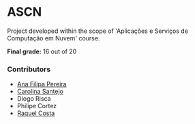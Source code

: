 # ASCN

Project developed within the scope of 'Aplicações e Serviços de Computação em Nuvem' course.

**Final grade:** 16 out of 20

### Contributors
* [Ana Filipa Pereira](https://github.com/FilipaPereira00)
* [Carolina Santejo](https://github.com/CarolinaSantejo)
* Diogo Risca
* Philipe Cortez
* [Raquel Costa](https://github.com/chelesgaroth)